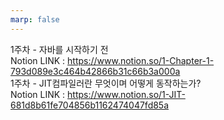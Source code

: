 ```yaml
---
marp: false
---
```


1주차 - 자바를 시작하기 전<br>
Notion LINK : https://www.notion.so/1-Chapter-1-793d089e3c464b42866b31c66b3a000a<br>
1주차 - JIT컴파일러란 무엇이며 어떻게 동작하는가? <br>
Notion LINK : https://www.notion.so/1-JIT-681d8b61fe704856b1162474047fd85a<br>